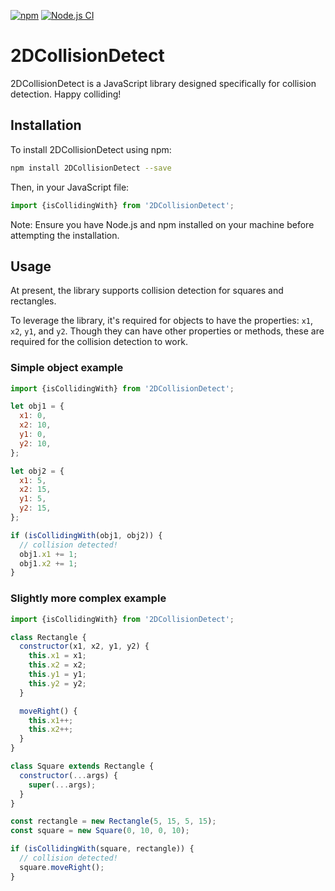 [![npm](https://img.shields.io/npm/dw/2DCollisionDetect.svg)](https://www.npmjs.com/package/2DCollisionDetect) [![Node.js CI](https://github.com/jesselpalmer/2DCollisionDetect/actions/workflows/nodejs-ci.yml/badge.svg)](https://github.com/jesselpalmer/2DCollisionDetect/actions/workflows/nodejs-ci.yml/)

# 2DCollisionDetect

2DCollisionDetect is a JavaScript library designed specifically for collision
detection. Happy colliding!

## Installation

To install 2DCollisionDetect using npm:

```bash
npm install 2DCollisionDetect --save
```

Then, in your JavaScript file:

```javascript
import {isCollidingWith} from '2DCollisionDetect';
```

Note: Ensure you have Node.js and npm installed on your machine before
attempting the installation.

## Usage

At present, the library supports collision detection for squares and rectangles.

To leverage the library, it's required for objects to have the properties:
`x1`, `x2`, `y1`, and `y2`. Though they can have other properties or methods,
these are required for the collision detection to work.

### Simple object example

```javascript
import {isCollidingWith} from '2DCollisionDetect';

let obj1 = {
  x1: 0,
  x2: 10,
  y1: 0,
  y2: 10,
};

let obj2 = {
  x1: 5,
  x2: 15,
  y1: 5,
  y2: 15,
};

if (isCollidingWith(obj1, obj2)) {
  // collision detected!
  obj1.x1 += 1;
  obj1.x2 += 1;
}
```

### Slightly more complex example

```javascript
import {isCollidingWith} from '2DCollisionDetect';

class Rectangle {
  constructor(x1, x2, y1, y2) {
    this.x1 = x1;
    this.x2 = x2;
    this.y1 = y1;
    this.y2 = y2;
  }

  moveRight() {
    this.x1++;
    this.x2++;
  }
}

class Square extends Rectangle {
  constructor(...args) {
    super(...args);
  }
}

const rectangle = new Rectangle(5, 15, 5, 15);
const square = new Square(0, 10, 0, 10);

if (isCollidingWith(square, rectangle)) {
  // collision detected!
  square.moveRight();
}
```
